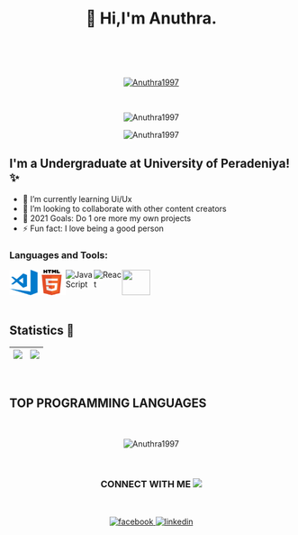 <h1 align="center">👋 Hi,I'm Anuthra.</h1>
<h3></h3>
</br>
</br>
<br/>
<p align="center"> 
    <a href="">
        <img src="https://github.com/arsentieva/arsentieva/blob/main/code.gif" width="530px" height="280px" alt="Anuthra1997">
    </a>
</p>
<br/>
<p align="center"> <img src="https://komarev.com/ghpvc/?username=Anuthra1997&label=Profile%20views&color=0e75b6&style=flat" alt="Anuthra1997" /></p>
<p align="center"> <img src="https://badges.pufler.dev/years/Ttecs" alt="Anuthra1997" />
</p>

<!--[![Twitter Follow](https://img.shields.io/twitter/follow/codeSTACKr?color=1DA1F2&logo=twitter&style=for-the-badge)](https://twitter.com/intent/follow?original_referer=https%3A%2F%2Fgithub.com%2FcodeSTACKr&screen_name=codeSTACKr)-->

## I'm a Undergraduate at University of Peradeniya! ✨

<!-- 🔭 I just launched my first course: [Become A VS Code SuperHero!][course]!-->
- 🌱 I’m currently learning Ui/Ux
- 👯 I’m looking to collaborate with other content creators
- 🥅 2021 Goals: Do 1 ore more my own projects
- ⚡ Fun fact: I love being a good person






### Languages and Tools:

<img align="left" alt="Visual Studio Code" width="50" height="45" src="https://raw.githubusercontent.com/github/explore/80688e429a7d4ef2fca1e82350fe8e3517d3494d/topics/visual-studio-code/visual-studio-code.png" />
<img align="left" alt="HTML5" width="50" height="45" src="https://raw.githubusercontent.com/github/explore/80688e429a7d4ef2fca1e82350fe8e3517d3494d/topics/html/html.png" />


<img align="left" alt="JavaScript" width="50" height="45" src="https://img.icons8.com/fluent/50/000000/figma.png" />
<img src="https://img.icons8.com/color/48/000000/css3.png"  width="50" height="45"/>





<img align="left" alt="React" width="50" height="45" src="https://img.icons8.com/fluent/144/000000/gimp.png" />



<br/>
<br/>

## Statistics 🎨


  


<img src="https://github-readme-stats.vercel.app/api?username=Anuthra1997&&show_icons=true&count_private=true&theme=radical"/>|<img src="https://github-readme-streak-stats.herokuapp.com/?user=Anuthra1997&theme=radical"/>|
|---|---|
</br>


## TOP PROGRAMMING LANGUAGES
</br>
<p align="center"><img align="center"
src="https://github-readme-stats.vercel.app/api/top-langs?username=Anuthra1997&show_icons=true&locale=en&layout=compact&theme=radical"alt="Anuthra1997" /></p>

</br>


<h3 align="center"> CONNECT WITH ME <img src="https://media.giphy.com/media/VfDrAEbN7pXdZwDsSC/giphy.gif" height="150">  </h3>
</br>
<p align="center">
<a href="www.gmail.anuthra90@gmail.com" target="_blank"> <img src="https://img.icons8.com/fluent/48/000000/gmail-new.png" alt="facebook" width="40" height="40"/> </a>
<a href="https://www.linkedin.com/in/anuthra-muthukumara-7a159917b/"" target="_blank"> <img src="https://www.vectorlogo.zone/logos/linkedin/linkedin-icon.svg" alt="linkedin" width="40" height="40"/> </a>
</p>







[linkedin]: https://www.linkedin.com/in/sandakelum-bandara-a8a99817a/
[Gmail]:tharakahalkewelatecs@gmail.com
